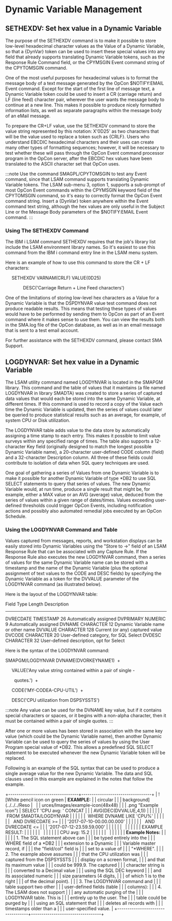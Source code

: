 # Dynamic Variable Management

## SETHEXDV: Set hex value in a Dynamic Variable

The purpose of the SETHEXDV command is to make it possible to store
low-level hexadecimal character values as the Value of a Dynamic
Variable, so that a {DynVar} token can be used to insert these special
values into any field that already supports translating Dynamic Variable
tokens, such as the Response Rule Command field, or the CPYMSGIN Event
command string of the CPYTOMSGIN command.

One of the most useful purposes for hexadecimal values is to format the
message body of a text message generated by the OpCon \$NOTIFY:EMAIL
Event command. Except for the start of the first line of message text, a
Dynamic Variable token could be used to insert a CR (carriage return)
and LF (line feed) character pair, wherever the user wants the message
body to continue at a new line. This makes it possible to produce nicely
formatted information lists, as well as separate paragraphs within the
message body of an eMail message.

To prepare the CR+LF value, use the SETHEXDV command to store the value
string represented by this notation: X\'0D25\' as two characters that
will be the value used to replace a token such as {CRLF}. Users who
understand EBCDIC hexadecimal characters and their uses can create many
other types of formatting sequences; however, it will be necessary to
test whether these will pass through the OpCon Event command processor
program in the OpCon server, after the EBCDIC hex values have been
translated to the ASCII character set that OpCon uses.

:::note
Use the command SMAGPL/CPYTOMSGIN to test any Event command, since that LSAM command supports translating Dynamic Variable tokens. The LSAM sub-menu 3, option 1, supports a sub-prompt of most OpCon Event commands within the CPYMSGIN keyword field of the CPYTOMSGIN command, so it\'s easy to correctly format the OpCon Event command string. Insert a {DynVar} token anywhere within the Event command text string, although the hex values are only useful in the Subject Line or the Message Body parameters of the \$NOTIFY:EMAIL Event command.
:::

### Using The SETHEXDV Command

The IBM i LSAM command SETHEXDV requires that the job\'s library list
include the LSAM environment library names. So it\'s easiest to use this
command from the IBM i command entry line in the LSAM menu system.

Here is an example of how to use this command to store the CR + LF
characters:

     SETHEXDV VARNAM(CRLF) VALUE(0D25)

              DESC(\'Carriage Return + Line Feed characters\')

One of the limitations of storing low-level hex characters as a Value
for a Dynamic Variable is that the DSPDYNVAR value test command does not
produce readable results. This means that testing these types of values
would have to be performed by sending them to OpCon as part of an Event
command where it makes sense to use them. You can view the results both
in the SMA.log file of the OpCon database, as well as in an email
message that is sent to a test email account.

For further assistance with the SETHEXDV command, please contact SMA
Support.

## LOGDYNVAR: Set hex value in a Dynamic Variable

The LSAM utility command named LOGDYNVAR is located in the SMAPGM
library. This command and the table of values that it maintains (a file
named LOGDYNVAR in library SMADTA) was created to store a series of
captured data values that would each be stored into the same Dynamic
Variable, at different times. If this command is used to record a copy
of the Value each time the Dynamic Variable is updated, then the series
of values could later be queried to produce statistical results such as
an average, for example, of system CPU or Disk utilization.

The LOGDYNVAR table adds value to the data store by automatically
assigning a time stamp to each entry. This makes it possible to limit
value surveys within any specified range of times. The table also
supports a 12-character Key field (originally designed to match the
longest possible Dynamic Variable name), a 20-character user-defined
CODE column (field) and a 32-character Description column. All three of
these fields could contribute to isolation of data when SQL query
techniques are used.

One goal of gathering a series of Values from one Dynamic Variable is to
make it possible for another Dynamic Variable of type \*DB2 to use SQL
SELECT statements to query that series of values. The new Dynamic
Variable would, at run time, produce a single result that might be, for
example, either a MAX value or an AVG (average) value, deduced from the
series of values within a given range of dates/times. Values exceeding
user-defined thresholds could trigger OpCon Events, including
notification actions and possibly also automated remedial jobs executed
by an OpCon Schedule.

### Using the LOGDYNVAR Command and Table

Values captured from messages, reports, and workstation displays can be
easily stored into Dynamic Variables using the \"Store to -\>\" field of
an LSAM Response Rule that can be associated with any Capture Rule. If
the Response Rule also executes the new LOGDYNVAR command, then a series
of values for the same Dynamic Variable name can be stored with a
timestamp and the name of the Dynamic Variable (plus the optional
assignment of text values to the CODE and DESC fields) by specifying the
Dynamic Variable as a token for the DVVALUE parameter of the LOGDYNVAR
command (as illustrated below).

Here is the layout of the LOGDYNVAR table:

  Field          Type      Length  Description
  ----------- ----------- -------- ------------------------------------------
  DVRECDATE    TIMESTAMP     26    Automatically assigned
  DVPRIMARY     NUMERIC      9     Automatically assigned
  DVNAME       CHARACTER     12    Dynamic Variable name or other name
  DVVALUE      CHARACTER    128    Current (or any) captured value
  DVCODE       CHARACTER     20    User-defined category, for SQL Select
  DVDESC       CHARACTER     32    User-defined description, opt for Select

Here is the syntax of the LOGDYNVAR command:

SMAPGM/LOGDYNVAR DVNAME(DVORKEYNAME1)  +

     VALUE(\'Any value string contained within a pair of single -

       quotes.\')  +

     CODE(\'MY-CODEA-CPU-UTIL\')  +

     DESC(\'CPU utilization from DSPSYSSTS\')

:::note
Any value can be used for the DVNAME key value, but if it contains special characters or spaces, or it begins with a non-alpha character, then it must be contained within a pair of single quotes.
:::

After one or more values has been stored in association with the same
key value (which could be the Dynamic Variable name), then another
Dynamic Variable can be used to query the series of values by using the
User Program special value of \*DB2. This allows a predefined SQL SELECT
statement to be executed whenever the new Dynamic Variable token will be
replaced.

Following is an example of the SQL syntax that can be used to produce a
single average value for the new Dynamic Variable. The data and SQL
clauses used in this example are explained in the notes that follow the
example.

+----------------------------------+----------------------------------+
| ![White pencil icon on green     | **EXAMPLE:**                     | | circular                         |                                  |
| background](../../../Reso        |                                  |
| urces/Images/example-icon(48x48) |                                  |
| .png "Example icon") | SELECT \'CPU avg: \' CONCAT      |
|                                  | AVG(DEC(DVVALUE,4,1))            |
|                                  |                                  |
|                                  |  FROM SMADTA/LOGDYNVAR           |
|                                  |                                  |
|                                  |  WHERE DVNAME LIKE \'CPU%\'      |
|                                  |                                  |
|                                  |   AND DVRECDATE \>=              |
|                                  | \'2017-07-10-00.00.00.000\'      |
|                                  |                                  |
|                                  |   AND DVRECDATE \<=              |
|                                  | \'2017-07-12-23.59.59.000\'      |
|                                  |                                  |
|                                  |                                  |
|                                  |                                  |
|                                  | EXAMPLE RESULT:                  |
|                                  |                                  |
|                                  |                                  |
|                                  |                                  |
|                                  | CPU avg: 15.2                    |
|                                  |                                  |
|                                  |                                  |
|                                  |                                  |
|                                  | **Example Notes:**               |
|                                  |                                  |
|                                  | 1.  The SQL statement above can  |
|                                  |     be typed entirely into the   |
|                                  |     WHERE field of a \*DB2       |
|                                  |     extension to a Dynamic       |
|                                  |     Variable master record, if   |
|                                  |     the \"field/col\" field is   |
|                                  |     set to a value of            |
|                                  |     \"\*WHERE\".                 |
|                                  | 2.  The example above assumes    |
|                                  |     that the CPU utilization was |
|                                  |     captured from the DSPSYSSTS  |
|                                  |     display on a screen format,  |
|                                  |     and that its maximum value   |
|                                  |     could be 999.9. The captured |
|                                  |     character string is          |
|                                  |     converted to a Decimal value |
|                                  |     using the SQL DEC keyword    |
|                                  |     and its associated numeric   |
|                                  |     size parameters (4 digits,   |
|                                  |     of which 1 is to the right   |
|                                  |     of the decimal point).       |
|                                  | 3.  The LOGDYNVAR command and    |
|                                  |     table support two other      |
|                                  |     user-defined fields (table   |
|                                  |     columns):                    |
|                                  | 4.  The LSAM does not support    |
|                                  |     any automatic purging of the |
|                                  |     LOGDYNVAR table. This is     |
|                                  |     entirely up to the user. The |
|                                  |     table could be purged by     |
|                                  |     using an SQL statement that  |
|                                  |     deletes all records with     |
|                                  |     timestamps older than a      |
|                                  |     user-specified value.        |
+----------------------------------+----------------------------------+
